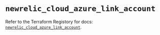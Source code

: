 # `newrelic_cloud_azure_link_account`

Refer to the Terraform Registory for docs: [`newrelic_cloud_azure_link_account`](https://www.terraform.io/docs/providers/newrelic/r/cloud_azure_link_account).
